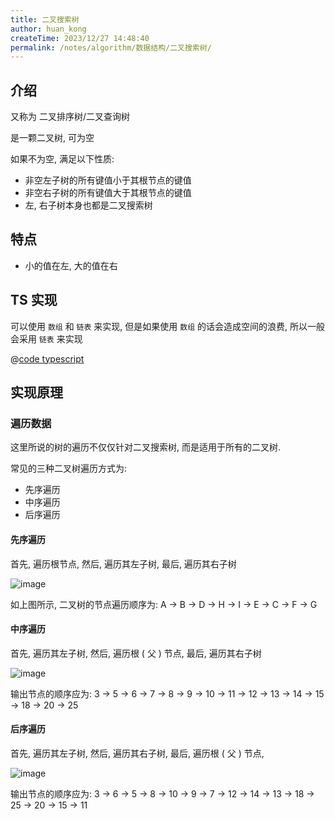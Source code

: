 ```yaml
---
title: 二叉搜索树
author: huan_kong
createTime: 2023/12/27 14:48:40
permalink: /notes/algorithm/数据结构/二叉搜索树/
---
```


## 介绍

又称为 二叉排序树/二叉查询树

是一颗二叉树, 可为空

如果不为空, 满足以下性质:

- 非空左子树的所有键值小于其根节点的键值
- 非空右子树的所有键值大于其根节点的键值
- 左, 右子树本身也都是二叉搜索树

## 特点

- 小的值在左, 大的值在右

## TS 实现

可以使用 `数组` 和 `链表` 来实现, 但是如果使用 `数组` 的话会造成空间的浪费, 所以一般会采用 `链表` 来实现

@[code typescript](./code/二叉搜索树.ts)

## 实现原理

### 遍历数据

这里所说的树的遍历不仅仅针对二叉搜索树, 而是适用于所有的二叉树.

常见的三种二叉树遍历方式为:

- 先序遍历
- 中序遍历
- 后序遍历

#### 先序遍历

首先, 遍历根节点, 然后, 遍历其左子树, 最后, 遍历其右子树

![image](https://img.huankong.top/i/2023/12/22/658536038b42f.png)

如上图所示, 二叉树的节点遍历顺序为: A -> B -> D -> H -> I -> E -> C -> F -> G

#### 中序遍历

首先, 遍历其左子树, 然后, 遍历根 ( 父 ) 节点, 最后, 遍历其右子树

![image](https://img.huankong.top/i/2023/12/22/65853628e2652.png)

输出节点的顺序应为: 3 -> 5 -> 6 -> 7 -> 8 -> 9 -> 10 -> 11 -> 12 -> 13 -> 14 -> 15 -> 18 -> 20 -> 25

#### 后序遍历

首先, 遍历其左子树, 然后, 遍历其右子树, 最后, 遍历根 ( 父 ) 节点,

![image](https://img.huankong.top/i/2023/12/22/6585361fa97c8.png)

输出节点的顺序应为: 3 -> 6 -> 5 -> 8 -> 10 -> 9 -> 7 -> 12 -> 14 -> 13 -> 18 -> 25 -> 20 -> 15 -> 11
